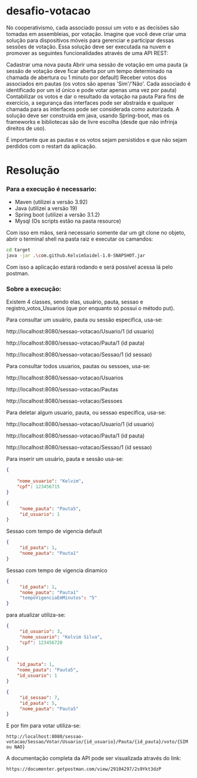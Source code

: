 # desafio-votacao

No cooperativismo, cada associado possui um voto e as decisões são tomadas em assembleias, por votação. Imagine que você deve criar uma solução para dispositivos móveis para gerenciar e participar dessas sessões de votação. Essa solução deve ser executada na nuvem e promover as seguintes funcionalidades através de uma API REST:

Cadastrar uma nova pauta
Abrir uma sessão de votação em uma pauta (a sessão de votação deve ficar aberta por um tempo determinado na chamada de abertura ou 1 minuto por default)
Receber votos dos associados em pautas (os votos são apenas 'Sim'/'Não'. Cada associado é identificado por um id único e pode votar apenas uma vez por pauta)
Contabilizar os votos e dar o resultado da votação na pauta
Para fins de exercício, a segurança das interfaces pode ser abstraída e qualquer chamada para as interfaces pode ser considerada como autorizada. A solução deve ser construída em java, usando Spring-boot, mas os frameworks e bibliotecas são de livre escolha (desde que não infrinja direitos de uso).

É importante que as pautas e os votos sejam persistidos e que não sejam perdidos com o restart da aplicação.

# Resolução

### Para a execução é necessario:

- Maven (utilizei a versão 3.92)
- Java (utilizei a versão 19)
- Spring boot (utilizei a versão 3.1.2)
- Mysql (Os scripts estão na pasta resource)

Com isso em mãos, será necessario somente dar um git clone no objeto, abrir o terminal shell na pasta raiz e executar os camandos:
```bash
cd target
java -jar .\com.github.KelvimSaidel-1.0-SNAPSHOT.jar
```
Com isso a aplicação estará rodando e será possível acessa lá pelo postman.

### Sobre a execução:

Existem 4 classes, sendo elas, usuário, pauta, sessao e registro_votos_Usuarios (que por enquanto só possui o método put).

Para consultar um usuário, pauta ou sessão especifica, usa-se:

http://localhost:8080/sessao-votacao/Usuario/1 (id usuario)

http://localhost:8080/sessao-votacao/Pauta/1 (id pauta)

http://localhost:8080/sessao-votacao/Sessao/1 (id sessao)

Para consultar todos usuarios, pautas ou sessoes, usa-se:

http://localhost:8080/sessao-votacao/Usuarios

http://localhost:8080/sessao-votacao/Pautas

http://localhost:8080/sessao-votacao/Sessoes

Para deletar algum usuario, pauta, ou sessao especifica, usa-se:

http://localhost:8080/sessao-votacao/Usuario/1 (id usuario)

http://localhost:8080/sessao-votacao/Pauta/1 (id pauta)

http://localhost:8080/sessao-votacao/Sessao/1 (id sessao)

Para inserir um usuário, pauta e sessão usa-se:
```JSON
{   
   
    "nome_usuario": "Kelvim",
    "cpf": 123456715
}
```

```JSON
{
     "nome_pauta": "Pauta5",
     "id_usuario": 1
} 
```


Sessao com tempo de vigencia default
```JSON
{
     "id_pauta": 1,
     "nome_pauta": "Pauta1"
}
```

Sessao com tempo de vigencia dinamico
```JSON
{
     "id_pauta": 1,
     "nome_pauta": "Pauta1"
     "tempoVigenciaEmMinutos": "5"
}
```
para atualizar utiliza-se:

```JSON
{
     "id_usuario": 3,
     "nome_usuario": "Kelvim Silva",
     "cpf": 123456720
}
```

```JSON
{
    "id_pauta": 1,
    "nome_pauta": "Pauta5",
    "id_usuario": 1
}
```

```JSON
{    
     "id_sessao": 7,
     "id_pauta": 5,
     "nome_pauta": "Pauta5"
}
```

E por fim para votar utiliza-se:

```
http://localhost:8080/sessao-votacao/Sessao/Votar/Usuario/{id_usuario}/Pauta/{id_pauta}/voto/{SIM ou NAO}

```
A documentação completa da API pode ser visualizada através do link:

```
https://documenter.getpostman.com/view/29104297/2s9Ykt3dzP
```
